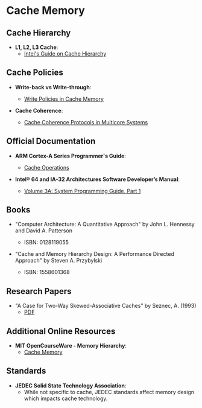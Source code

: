 # Cache Memory

## Cache Hierarchy

- **L1, L2, L3 Cache**: 
  - [Intel's Guide on Cache Hierarchy](https://software.intel.com/content/www/us/en/develop/articles/introduction-to-cache-memory.html)

## Cache Policies

- **Write-back vs Write-through**:
  - [Write Policies in Cache Memory](https://www.ece.cmu.edu/~ece447/s14/lib/exe/fetch.php?media=wiki:lectures:11-write-back-write-through.pdf)

- **Cache Coherence**:
  - [Cache Coherence Protocols in Multicore Systems](https://ieeexplore.ieee.org/document/5559122)

## Official Documentation

- **ARM Cortex-A Series Programmer's Guide**: 
  - [Cache Operations](https://developer.arm.com/documentation/den0024/a/Caches/Cache-operations)

- **Intel® 64 and IA-32 Architectures Software Developer’s Manual**:
  - [Volume 3A: System Programming Guide, Part 1](https://www.intel.com/content/www/us/en/architecture-and-technology/64-ia-32-architectures-software-developer-vol-3a-part-1-manual.html)

## Books

- "Computer Architecture: A Quantitative Approach" by John L. Hennessy and David A. Patterson
  - ISBN: 0128119055

- "Cache and Memory Hierarchy Design: A Performance Directed Approach" by Steven A. Przybylski
  - ISBN: 1558601368

## Research Papers

- "A Case for Two-Way Skewed-Associative Caches" by Seznec, A. (1993)
  - [PDF](http://citeseerx.ist.psu.edu/viewdoc/download?doi=10.1.1.105.7680&rep=rep1&type=pdf)

## Additional Online Resources

- **MIT OpenCourseWare - Memory Hierarchy**:
  - [Cache Memory](https://ocw.mit.edu/courses/electrical-engineering-and-computer-science/6-004-computation-structures-spring-2017/c14/)

## Standards

- **JEDEC Solid State Technology Association**:
  - While not specific to cache, JEDEC standards affect memory design which impacts cache technology.
